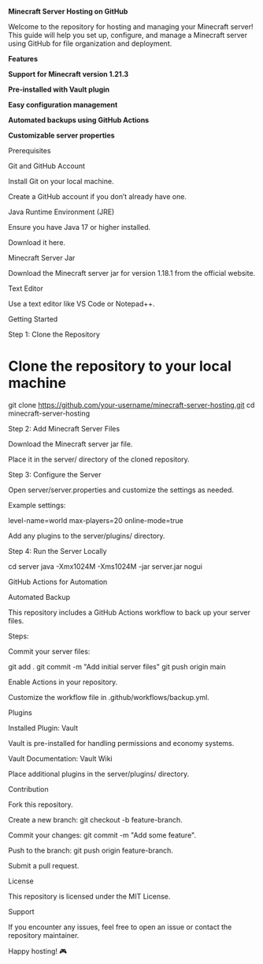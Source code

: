 **Minecraft Server Hosting on GitHub**                                                                                      



Welcome to the repository for hosting and managing your Minecraft server!
This guide will help you set up, configure, and manage a Minecraft server using GitHub for file organization and deployment.

**Features**

**Support for Minecraft version 1.21.3**

**Pre-installed with Vault plugin**

**Easy configuration management**

**Automated backups using GitHub Actions**

**Customizable server properties**

Prerequisites

Git and GitHub Account

Install Git on your local machine.

Create a GitHub account if you don’t already have one.

Java Runtime Environment (JRE)

Ensure you have Java 17 or higher installed.

Download it here.

Minecraft Server Jar

Download the Minecraft server jar for version 1.18.1 from the official website.

Text Editor

Use a text editor like VS Code or Notepad++.

Getting Started

Step 1: Clone the Repository

# Clone the repository to your local machine
git clone https://github.com/your-username/minecraft-server-hosting.git
cd minecraft-server-hosting

Step 2: Add Minecraft Server Files

Download the Minecraft server jar file.

Place it in the server/ directory of the cloned repository.

Step 3: Configure the Server

Open server/server.properties and customize the settings as needed.

Example settings:

level-name=world
max-players=20
online-mode=true

Add any plugins to the server/plugins/ directory.

Step 4: Run the Server Locally

cd server
java -Xmx1024M -Xms1024M -jar server.jar nogui

GitHub Actions for Automation

Automated Backup

This repository includes a GitHub Actions workflow to back up your server files.

Steps:

Commit your server files:

git add .
git commit -m "Add initial server files"
git push origin main

Enable Actions in your repository.

Customize the workflow file in .github/workflows/backup.yml.

Plugins

Installed Plugin: Vault

Vault is pre-installed for handling permissions and economy systems.

Vault Documentation: Vault Wiki

Place additional plugins in the server/plugins/ directory.

Contribution

Fork this repository.

Create a new branch: git checkout -b feature-branch.

Commit your changes: git commit -m "Add some feature".

Push to the branch: git push origin feature-branch.

Submit a pull request.

License

This repository is licensed under the MIT License.

Support

If you encounter any issues, feel free to open an issue or contact the repository maintainer.

Happy hosting! 🎮
